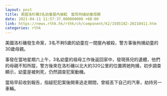 ```yaml
---
layout: post
title: 美國洛杉磯3名幼童屋內被殺　當局拘捕幼童母親
date: 2021-04-11 11:57:37.000000000 +08:00
link: https://news.rthk.hk/rthk/ch/component/k2/1585182-20210411.htm
categories: rthk
---
```


美國洛杉磯發生命案，3名不夠5歲的幼童在一間屋內被殺，警方事後拘捕幼童的30歲母親。

事發在當地星期六上午，3名幼童的祖母工作後返回家中，發現孫兒的遺體，他們的母親不知所蹤，警方後來在洛杉磯以北大約320公里的位置將她拘捕，初步調查顯示，幼童是被刺死，仍然調查犯案動機。

當局早前收到報告，指疑犯犯案後開車逃走期間，曾經丟下自己的汽車，劫持另一車輛。
